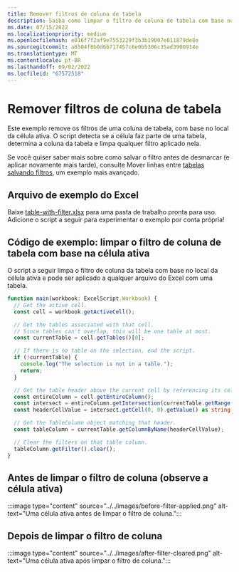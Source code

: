 ```yaml
---
title: Remover filtros de coluna de tabela
description: Saiba como limpar o filtro de coluna de tabela com base no local da célula ativa.
ms.date: 07/15/2022
ms.localizationpriority: medium
ms.openlocfilehash: e016f7f2af9e7553229f3b3b19007e011879de8e
ms.sourcegitcommit: a6504f8b0d6b717457c6e0b5306c35ad3900914e
ms.translationtype: MT
ms.contentlocale: pt-BR
ms.lasthandoff: 09/02/2022
ms.locfileid: "67572518"
---
```

# <a name="remove-table-column-filters"></a>Remover filtros de coluna de tabela

Este exemplo remove os filtros de uma coluna de tabela, com base no local da célula ativa. O script detecta se a célula faz parte de uma tabela, determina a coluna da tabela e limpa qualquer filtro aplicado nela.

Se você quiser saber mais sobre como salvar o filtro antes de desmarcar (e aplicar novamente mais tarde), consulte Mover linhas entre [tabelas salvando filtros](move-rows-across-tables.md), um exemplo mais avançado.

## <a name="sample-excel-file"></a>Arquivo de exemplo do Excel

Baixe [table-with-filter.xlsx](table-with-filter.xlsx) para uma pasta de trabalho pronta para uso. Adicione o script a seguir para experimentar o exemplo por conta própria!

## <a name="sample-code-clear-table-column-filter-based-on-active-cell"></a>Código de exemplo: limpar o filtro de coluna de tabela com base na célula ativa

O script a seguir limpa o filtro de coluna da tabela com base no local da célula ativa e pode ser aplicado a qualquer arquivo do Excel com uma tabela.

```TypeScript
function main(workbook: ExcelScript.Workbook) {
  // Get the active cell.
  const cell = workbook.getActiveCell();

  // Get the tables associated with that cell.
  // Since tables can't overlap, this will be one table at most.
  const currentTable = cell.getTables()[0];

  // If there is no table on the selection, end the script.
  if (!currentTable) {
    console.log("The selection is not in a table.");
    return;
  }

  // Get the table header above the current cell by referencing its column.
  const entireColumn = cell.getEntireColumn();
  const intersect = entireColumn.getIntersection(currentTable.getRange());
  const headerCellValue = intersect.getCell(0, 0).getValue() as string;

  // Get the TableColumn object matching that header.
  const tableColumn = currentTable.getColumnByName(headerCellValue);

  // Clear the filters on that table column.
  tableColumn.getFilter().clear();
}
```

## <a name="before-clearing-column-filter-notice-the-active-cell"></a>Antes de limpar o filtro de coluna (observe a célula ativa)

:::image type="content" source="../../images/before-filter-applied.png" alt-text="Uma célula ativa antes de limpar o filtro de coluna.":::

## <a name="after-clearing-column-filter"></a>Depois de limpar o filtro de coluna

:::image type="content" source="../../images/after-filter-cleared.png" alt-text="Uma célula ativa após limpar o filtro de coluna.":::
